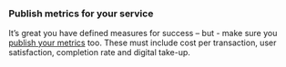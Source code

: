 ### Publish metrics for your service

It’s great you have defined measures for success – but - make sure you [publish your metrics](https://www.gov.uk/service-manual/measuring-success/data-you-must-publish) too. These must include cost per transaction, user satisfaction, completion rate and digital take-up. 


